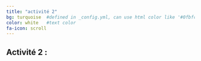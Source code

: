 ```yaml
---
title: "activité 2"
bg: turquoise  #defined in _config.yml, can use html color like '#0fbfcf'
color: white   #text color
fa-icon: scroll
---
```


## Activité 2 : 